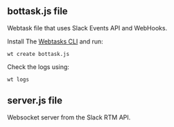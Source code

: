


## bottask.js file
Webtask file that uses Slack Events API and WebHooks.


Install The [Webtasks CLI](https://github.com/auth0/wt-cli) and run:

```
wt create bottask.js
```

Check the logs using:

```
wt logs
```


## server.js file
Websocket server from the Slack RTM API. 

